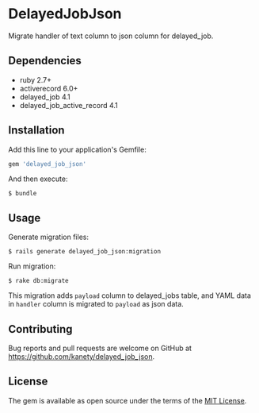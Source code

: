 # DelayedJobJson

Migrate handler of text column to json column for delayed_job.

## Dependencies

* ruby 2.7+
* activerecord 6.0+
* delayed_job 4.1
* delayed_job_active_record 4.1

## Installation

Add this line to your application's Gemfile:

```ruby
gem 'delayed_job_json'
```

And then execute:

    $ bundle

## Usage

Generate migration files:

    $ rails generate delayed_job_json:migration

Run migration:

    $ rake db:migrate

This migration adds `payload` column to delayed_jobs table, and YAML data in `handler` column is migrated to `payload` as json data.

## Contributing

Bug reports and pull requests are welcome on GitHub at https://github.com/kanety/delayed_job_json.

## License

The gem is available as open source under the terms of the [MIT License](http://opensource.org/licenses/MIT).
